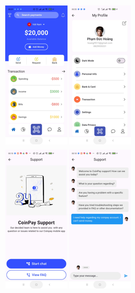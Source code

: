 <p align="start">
  <img src="assets/home.jpg" alt="Home Screen" width="200"/>
  <img src="assets/profile.jpg" alt="Profile Screen" width="200"/>
</p>
<p align="start">
  <img src="assets/sp1.jpg" alt="Home Screen" width="200"/>
  <img src="assets/sp2.jpg" alt="Profile Screen" width="200"/>
</p>

